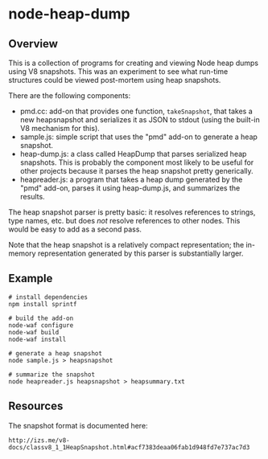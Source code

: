 
node-heap-dump
==============

Overview
--------

This is a collection of programs for creating and viewing Node heap dumps using
V8 snapshots.  This was an experiment to see what run-time structures could be
viewed post-mortem using heap snapshots.

There are the following components:

- pmd.cc: add-on that provides one function, `takeSnapshot`, that takes a new
  heapsnapshot and serializes it as JSON to stdout (using the built-in V8
  mechanism for this).
- sample.js: simple script that uses the "pmd" add-on to generate a heap snapshot.
- heap-dump.js: a class called HeapDump that parses serialized heap snapshots.
  This is probably the component most likely to be useful for other projects
  because it parses the heap snapshot pretty generically.
- heapreader.js: a program that takes a heap dump generated by the "pmd"
  add-on, parses it using heap-dump.js, and summarizes the results.

The heap snapshot parser is pretty basic: it resolves references to strings,
type names, etc. but does *not* resolve references to other nodes.  This would
be easy to add as a second pass.

Note that the heap snapshot is a relatively compact representation; the
in-memory representation generated by this parser is substantially larger.


Example
-------

    # install dependencies
    npm install sprintf

    # build the add-on
    node-waf configure
    node-waf build
    node-waf install

    # generate a heap snapshot
    node sample.js > heapsnapshot

    # summarize the snapshot
    node heapreader.js heapsnapshot > heapsummary.txt


Resources
---------

The snapshot format is documented here:

    http://izs.me/v8-docs/classv8_1_1HeapSnapshot.html#acf7383deaa06fab1d948fd7e737ac7d3
